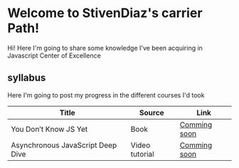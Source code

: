 # Welcome to StivenDiaz's carrier Path!

Hi! Here I'm going to share some knowledge I've been acquiring in Javascript Center of Excellence




##   syllabus

Here I'm going to post my progress in the different courses I'd took


|     Title           |Source                          |Link                         |
|----------------|-------------------------------|-----------------------------|
|You Don’t Know JS Yet|Book           |[Comming soon](https://github.com/stivendiaz/carrier-path-stiven-diaz)          |
|Asynchronous JavaScript Deep Dive    |Video tutorial           |[Comming soon](/AsynchronousJavaScriptDeepDive/)|